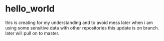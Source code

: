 # hello_world
this is creating for my understanding and to avoid mess later when i am using some sensitive data with other repositories 
this update is on branch.
later will pull on to master.
